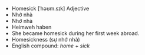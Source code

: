 - Homesick [ˈhəʊm.sɪk] Adjective  
- Nhớ nhà  
- Nhớ nhà  
- Heimweh haben  
- She became homesick during her first week abroad.  
- Homesickness (sự nhớ nhà)  
- English compound: *home* + *sick*